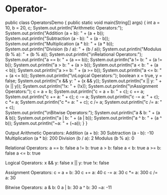 # Operator-
public class OperatorsDemo {
public static void main(String[] args) {
int a = 10, b = 20, c;
  System.out.println("Arithmetic Operators:");
   System.out.println("Addition (a + b): " + (a + b));
    System.out.println("Subtraction (a - b): " + (a - b));
    System.out.println("Multiplication (a * b): " + (a * b));
    System.out.println("Division (b / a): " + (b / a));
    System.out.println("Modulus (b % a): " + (b % a));
     System.out.println("\nRelational Operators:");
     System.out.println("a == b: " + (a == b));
      System.out.println("a != b: " + (a != b));
      System.out.println("a > b: " + (a > b));
      System.out.println("a < b: " + (a < b));
      System.out.println("a >= b: " + (a >= b));
      System.out.println("a <= b: " + (a <= b));
      System.out.println("\nLogical Operators:");
      boolean x = true, y = false;
      System.out.println("x && y: " + (x && y));
      System.out.println("x || y: " + (x || y));
      System.out.println("!x: " + (!x));
      System.out.println("\nAssignment Operators:");
    c = a + b;
      System.out.println("c = a + b: " + c);
    c += a;
      System.out.println("c += a: " + c);
    c -= a;
      System.out.println("c -= a: " + c);
    c *= a;
      System.out.println("c *= a: " + c);
    c /= a;
        System.out.println("c /= a: " + c);  
        System.out.println("\nBitwise Operators:");
    System.out.println("a & b: " + (a & b));
     System.out.println("a | b: " + (a | b));
     System.out.println("a ^ b: " + (a ^ b));
     System.out.println("~a: " + (~a));
    }
}

Output 
Arithmetic Operators:
Addition (a + b): 30
Subtraction (a - b): -10
Multiplication (a * b): 200
Division (b / a): 2
Modulus (b % a): 0

Relational Operators:
a == b: false
a != b: true
a > b: false
a < b: true
a >= b: false
a <= b: true

Logical Operators:
x && y: false
x || y: true
!x: false

Assignment Operators:
c = a + b: 30
c += a: 40
c -= a: 30
c *= a: 300
c /= a: 30

Bitwise Operators:
a & b: 0
a | b: 30
a ^ b: 30
~a: -11


